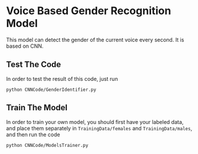 Voice Based Gender Recognition Model
=========
This model can detect the gender of the current voice every second. It is based on CNN.

Test The Code
-------
In order to test the result of this code, just run

    python CNNCode/GenderIdentifier.py
    
Train The Model
-------
In order to train your own model, you should first have your labeled data, and place them separately in ```TrainingData/females``` and  ```TrainingData/males```, and then run the code

    python CNNCode/ModelsTrainer.py
